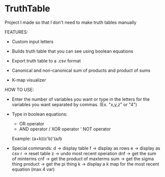 # TruthTable
Project I made so that I don't need to make truth tables manually 

FEATURES:
- Custom input letters 

- Builds truth table that you can see using boolean equations

- Export truth table to a .csv format

- Canonical and non-canonical sum of products and product of sums

- K-map visualizer


HOW TO USE:
- Enter the number of variables you want or type in the letters for the variables you want separated by commas. (Ex. "x,y,z" or "4")

- Type in boolean equations:
  + OR operator
  * AND operator
  / XOR operator
  ' NOT operator
  
  Example: (a+b)(c'b)'(a/b
  
- Special commands:
  d       -> display table
  f       -> display as rows
  e       -> display as csv
  r       -> reset table
  z       -> undo most recent operation
  dnf     -> get the sum of minterms
  cnf     -> get the product of maxterms
  sum     -> get the sigma thing
  product -> get the pi thing
  k       -> display a k map for the most recent equation (max 4 var)
